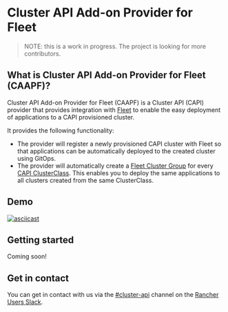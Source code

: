 # Cluster API Add-on Provider for Fleet

> NOTE: this is a work in progress. The project is looking for more contributors.

## What is Cluster API Add-on Provider for Fleet (CAAPF)?

Cluster API Add-on Provider for Fleet (CAAPF) is a Cluster API (CAPI) provider that provides integration with [Fleet](https://github.com/rancher/fleet) to enable the easy deployment of applications to a CAPI provisioned cluster.

It provides the following functionality:

- The provider will register a newly provisioned CAPI cluster with Fleet so that applications can be automatically deployed to the created cluster using GitOps.
- The provider will automatically create a [Fleet Cluster Group](https://fleet.rancher.io/cluster-group) for every [CAPI ClusterClass](https://cluster-api.sigs.k8s.io/tasks/experimental-features/cluster-class/). This enables you to deploy the same applications to all clusters created from the same ClusterClass.

## Demo

[![asciicast](https://asciinema.org/a/659626.svg)](https://asciinema.org/a/659626)

## Getting started

Coming soon!

## Get in contact

You can get in contact with us via the [#cluster-api](https://rancher-users.slack.com/archives/C060L985ZGC) channel on the [Rancher Users Slack](https://slack.rancher.io/).
